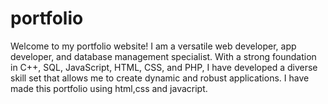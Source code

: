 # portfolio
Welcome to my portfolio website! I am a versatile web developer, app developer, and database management specialist. With a strong foundation in C++, SQL, JavaScript, HTML, CSS, and PHP, I have developed a diverse skill set that allows me to create dynamic and robust applications. I have made this portfolio using html,css and javacript. 
